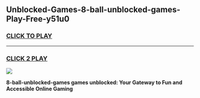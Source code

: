 
## Unblocked-Games-8-ball-unblocked-games-Play-Free-y51u0
<h3>
<a href="https://premium76.site?title=8-ball-unblocked-games&ref=17A">CLICK TO PLAY</a></h3>
<hr>

<h3>
<a href="https://premium76.site?title=8-ball-unblocked-games&ref=17A">CLICK 2 PLAY</a>
  
</h3>

<a href="https://premium76.site?title=8-ball-unblocked-games&ref=17A"><img src="https://clearcache.store/games.png"></a>


**8-ball-unblocked-games games unblocked: Your Gateway to Fun and Accessible Online Gaming**
